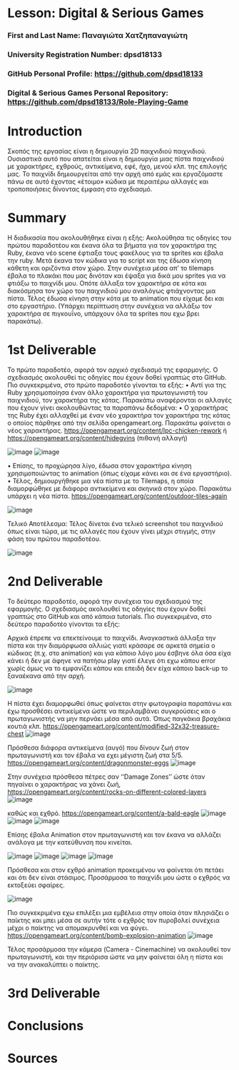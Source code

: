 # Lesson: Digital & Serious Games

### First and Last Name: Παναγιώτα Χατζηπαναγιώτη
### University Registration Number: dpsd18133
### GitHub Personal Profile: https://github.com/dpsd18133 
### Digital & Serious Games Personal Repository: https://github.com/dpsd18133/Role-Playing-Game 

# Introduction
Σκοπός της εργασίας είναι η δημιουργία 2D παιχνιδιού παιχνιδιού. Ουσιαστικά αυτό που απατείται είναι η δημιουργία μιας πίστα παιχνιδιού με χαρακτήρες, εχθρούς, αντικείμενα, εφέ, ήχο, μενού κλπ. της επιλογής μας. Το παιχνίδι δημιουργείται από την αρχή από εμάς και εργαζόμαστε πάνω σε αυτό έχοντας «έτοιμο» κώδικα με περαιτέρω αλλαγές και τροποποιήσεις δίνοντας έμφαση στο σχεδιασμό.

# Summary
Η διαδικασία που ακολουθήθηκε είναι η εξής: Ακολούθησα τις οδηγίες του πρώτου παραδοτέου και έκανα όλα τα βήματα για τον χαρακτήρα της Ruby, έκανα νέο scene έφτιαξα τους φακέλους για τα sprites και έβαλα την ruby. Μετά έκανα τον κώδικα για το script και της έδωσα κίνηση κάθετη και οριζόντια στον χώρο. Στην συνέχεια μέσα απ’ το tilemaps έβαλα το πλακάκι που μας δινόταν και έψαξα για δικά μου sprites για να φτιάξω το παιχνίδι μου. Οπότε άλλαξα τον χαρακτήρα σε κότα και διακόσμησα τον χώρο του παιχνιδιού μου αναλόγως φτιάχνοντας μια πίστα. Τέλος έδωσα κίνηση στην κότα με το animation που είχαμε δει και στο εργαστήριο. (Υπάρχει περίπτωση στην συνέχεια να αλλάξω τον χαρακτήρα σε πιγκουΐνο, υπάρχουν όλα τα sprites που εχω βρει παρακάτω).

# 1st Deliverable
Το πρώτο παραδοτέο, αφορά τον αρχικό σχεδιασμό της εφαρμογής. Ο σχεδιασμός ακολουθεί τις οδηγίες που έχουν δοθεί γραπτώς στο GitHub. Πιο συγκεκριμένα, στο πρώτο παραδοτέο γίνονται τα εξής:
•	Αντί για της Ruby χρησιμοποίησα έναν άλλο χαρακτήρα για πρωταγωνιστή του παιχνιδιού, τον χαρακτήρα της κότας.
Παρακάτω αναφέρονται οι αλλαγές που έχουν γίνει ακολουθώντας τα παραπάνω δεδομένα:
•	O χαρακτήρας της Ruby έχει αλλαχθεί με έναν νέο χαρακτήρα τον χαρακτήρα της κότας ο οποίος πάρθηκε από την σελίδα opengameart.org. Παρακάτω φαίνεται ο νέος χαρακτήρας. https://opengameart.org/content/lpc-chicken-rework ή https://opengameart.org/content/hidegvins (πιθανή αλλαγή)

![image](https://user-images.githubusercontent.com/46854165/201908188-95be585e-155c-4907-aa79-692bbfb3860b.png)
![image](https://user-images.githubusercontent.com/46854165/201908210-791d994b-0b3c-4ac4-a808-737f93cb93c0.png)

  
•	Επίσης, το προχώρησα λίγο, έδωσα στον χαρακτήρα κίνηση χρησιμοποιώντας το animation (όπως είχαμε κάνει και σε ένα εργαστήριο).
•	Τέλος, δημιουργήθηκε μια νέα πίστα με το Tilemaps, η οποία διαμορφώθηκε με διάφορα αντικείμενα και σκηνικά στον χώρο. Παρακάτω υπάρχει η νέα πίστα. https://opengameart.org/content/outdoor-tiles-again

![image](https://user-images.githubusercontent.com/46854165/201908250-704b75be-b07a-48cc-b7b1-f4a0e7e1f9ba.png)

Τελικό Αποτέλεσμα:
Τέλος δίνεται ένα τελικό screenshot του παιχνιδιού όπως είναι τώρα, με τις αλλαγές που έχουν γίνει μέχρι στιγμής, στην φάση του πρώτου παραδοτέου. 

![image](https://user-images.githubusercontent.com/46854165/201908309-f48be09f-16d2-4ae1-bc85-8b6bf5eecdcb.png)


# 2nd Deliverable

Το δεύτερο παραδοτέο, αφορά την συνέχεια του σχεδιασμού της εφαρμογής. Ο σχεδιασμός ακολουθεί τις οδηγίες που έχουν δοθεί γραπτώς στο GitHub και από κάποια tutorials. Πιο συγκεκριμένα, στο δεύτερο παραδοτέο γίνονται τα εξής:

Αρχικά έπρεπε να επεκτείνουμε το παιχνίδι. Αναγκαστικά άλλαξα την πίστα και την διαμόρφωσα αλλιώς γιατί κράσαρε σε αρκετά σημεία ο κώδικας (π.χ. στο animation) και για κάποιο λόγο μου έσβηνε όλα όσα είχα κάνει ή δεν με άφηνε να πατήσω play γιατί έλεγε ότι εχω κάπου error χωρίς όμως να το εμφανίζει κάπου και επειδή δεν είχα κάποιο back-up το ξαναέκανα από την αρχή.

![image](https://user-images.githubusercontent.com/46854165/208096381-f558b965-3910-48b3-8f64-81acb70f78c6.png)

Η πίστα έχει διαμορφωθεί όπως φαίνεται στην φωτογραφία παραπάνω και έχω προσθέσει αντικείμενα ώστε να περιλαμβάνει συγκρούσεις και ο πρωταγωνιστής να μην περνάει μέσα από αυτά. Όπως παγκάκια βραχάκια κουτιά κλπ. 
https://opengameart.org/content/modified-32x32-treasure-chest 
![image](https://user-images.githubusercontent.com/46854165/208096423-1f6a9981-e478-45d9-89d8-3ba1685c508f.png)

Πρόσθεσα διάφορα αντικείμενα (αυγό) που δίνουν ζωή στον πρωταγωνιστή και τον έβαλα να εχει μέγιστη ζωή στα 5/5.
https://opengameart.org/content/dragonmonster-eggs
![image](https://user-images.githubusercontent.com/46854165/208096463-f230640a-6c17-4111-832e-00fec337b054.png)

Στην συνέχεια πρόσθεσα πέτρες σαν ‘‘Damage Zones’’  ώστε όταν πηγαίνει ο χαρακτήρας να χάνει ζωή,
https://opengameart.org/content/rocks-on-different-colored-layers
![image](https://user-images.githubusercontent.com/46854165/208096502-f4160282-7ca8-48f6-81f9-92559bc18d17.png)

καθώς και εχθρό.
https://opengameart.org/content/a-bald-eagle
![image](https://user-images.githubusercontent.com/46854165/208096530-c9b1588a-3a2d-401b-b0dd-95a6671b69ed.png)
![image](https://user-images.githubusercontent.com/46854165/208096547-600dc926-d3bf-42e4-9b1a-224b9e2dd341.png)
![image](https://user-images.githubusercontent.com/46854165/208096560-53d1463b-9add-4c84-862e-18b313f3d3f0.png)

Επίσης έβαλα Animation στον πρωταγωνιστή και τον έκανα να αλλάζει ανάλογα με την κατεύθυνση που κινείται.

![image](https://user-images.githubusercontent.com/46854165/208096611-c0795b3b-a223-4f34-ac71-768f2db120ea.png)
![image](https://user-images.githubusercontent.com/46854165/208096631-be6c4d86-ee3f-4d50-a3f0-064fa0ba4725.png)
![image](https://user-images.githubusercontent.com/46854165/208096651-c327bc0a-d182-4bb5-b765-b5fccce3e5e9.png)
![image](https://user-images.githubusercontent.com/46854165/208096668-ab152044-3f2d-4cdb-b703-8139818d2e29.png)

Πρόσθεσα και στον εχθρό animation προκειμένου να φαίνεται ότι πετάει και ότι δεν είναι στάσιμος.
Προσάρμοσα το παιχνίδι μου ώστε ο εχθρός να εκτοξεύει σφαίρες.  

![image](https://user-images.githubusercontent.com/46854165/208096726-e5922697-5fc3-45ce-9f8e-ce17a22f2ddd.png)

Πιο συγκεκριμένα εχω επιλέξει μια εμβέλεια στην οποία όταν πλησιάζει ο παίκτης και μπει μέσα σε αυτήν τότε ο εχθρός τον πυροβολεί συνέχεια μέχρι ο παίκτης να απομακρυνθεί και να φύγει.
https://opengameart.org/content/bomb-explosion-animation
![image](https://user-images.githubusercontent.com/46854165/208096761-85729a99-e49a-46e3-905d-77328832575e.png)

Τέλος προσάρμοσα την κάμερα (Camera - Cinemachine) να ακολουθεί τον πρωταγωνιστή, και την περιόρισα ώστε να μην φαίνεται όλη η πίστα και να την ανακαλύπτει ο παίκτης.

# 3rd Deliverable 


# Conclusions


# Sources
